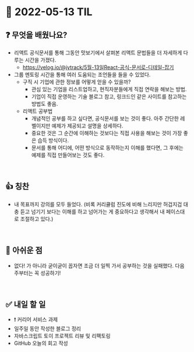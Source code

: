# 📅 2022-05-13 TIL

## ❓ 무엇을 배웠나요?
- 리액트 공식문서를 통해 그동안 맛보기에서 살펴본 리액트 문법들을 더 자세하게 다루는 시간을 가졌다.
  - https://velog.io/@jytrack/5월-13일React-공식-문서로-디테일-잡기
- 그룹 멘토링 시간을 통해 여러 도움되는 조언들을 들을 수 있었다.
  - 구직 시 기업에 관한 정보를 어떻게 얻을 수 있을까?
    - 관심 있는 기업을 리스트업하고, 현직자분들에게 직접 연락을 해보는 방법.
    - 기업이 직접 운영하는 기술 블로그 참고, 링크드인 같은 사이트를 참고하는 방법도 좋음.
  - 리액트 공부법
    - 개념적인 공부를 하고 싶다면, 공식문서를 보는 것이 좋다. 아주 간단한 레벨이지만 예제가 제공되고 설명을 상세하다.
    - 중요한 것은 그 순간에 이해하는 것보다는 직접 사용을 해보는 것이 가장 좋은 습득 방식이다.
    - 문서를 통해 어디에, 어떤 방식으로 동작하는지 이해를 했다면, 그 후에는 예제를 직접 만들어보는 것도 좋다.
<br/>

## 👍 칭찬
- 내 목표까지 강의를 모두 들었다. (비록 커리큘럼 진도에 비해 느리지만 허겁지겁 대충 듣고 넘기기 보다는 이해를 하고 넘어가는 게 중요하다고 생각해서 내 페이스대로 조절하고 있다.)

<br/>

## 🥲 아쉬운 점
- 없다! 가 아니라 굳이굳이 꼽자면 조금 더 일찍 가서 공부하는 것을 실패했다. 다음 주부터는 꼭 성공하기!
<br/>

## ✅ 내일 할 일
- ❗ 커리어 서비스 과제
- 일주일 동안 작성한 블로그 정리
- 자바스크립트 토이 프로젝트 리뷰 및 리팩토링
- GitHub 오늘의 회고 작성
<br/>